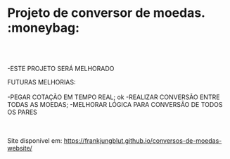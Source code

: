 <h1>Projeto de conversor de moedas. :moneybag:</h1><br><br>



-ESTE PROJETO SERÁ MELHORADO 

FUTURAS MELHORIAS:<br><br>
  -PEGAR COTAÇÃO EM TEMPO REAL; ok
  -REALIZAR CONVERSÃO ENTRE TODAS AS MOEDAS;
  -MELHORAR LÓGICA PARA CONVERSÃO DE TODOS OS PARES

 <br><br> Site disponível em: https://frankjungblut.github.io/conversos-de-moedas-website/

